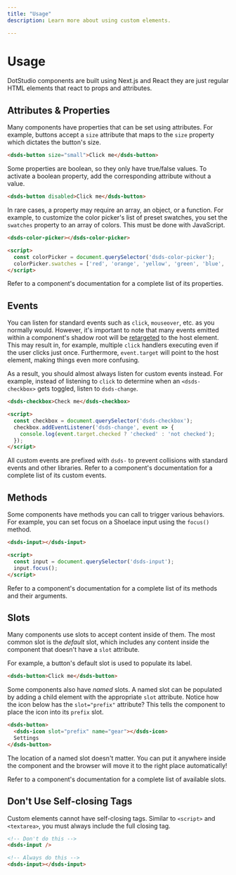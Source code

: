 ```yaml
---
title: "Usage"
description: Learn more about using custom elements.

---
```


# Usage

DotStudio components are built using Next.js and React they are just regular HTML elements that react to props and attributes.


## Attributes & Properties

Many components have properties that can be set using attributes. For example, buttons accept a `size` attribute that maps to the `size` property which dictates the button's size.

```html
<dsds-button size="small">Click me</dsds-button>
```

Some properties are boolean, so they only have true/false values. To activate a boolean property, add the corresponding attribute without a value.

```html
<dsds-button disabled>Click me</dsds-button>
```

In rare cases, a property may require an array, an object, or a function. For example, to customize the color picker's list of preset swatches, you set the `swatches` property to an array of colors. This must be done with JavaScript.

```html
<dsds-color-picker></dsds-color-picker>

<script>
  const colorPicker = document.querySelector('dsds-color-picker');
  colorPicker.swatches = ['red', 'orange', 'yellow', 'green', 'blue', 'purple'];
</script>
```

Refer to a component's documentation for a complete list of its properties.

## Events

You can listen for standard events such as `click`, `mouseover`, etc. as you normally would. However, it's important to note that many events emitted within a component's shadow root will be [retargeted](https://dom.spec.whatwg.org/#retarget) to the host element. This may result in, for example, multiple `click` handlers executing even if the user clicks just once. Furthermore, `event.target` will point to the host element, making things even more confusing.

As a result, you should almost always listen for custom events instead. For example, instead of listening to `click` to determine when an `<dsds-checkbox>` gets toggled, listen to `dsds-change`.

```html
<dsds-checkbox>Check me</dsds-checkbox>

<script>
  const checkbox = document.querySelector('dsds-checkbox');
  checkbox.addEventListener('dsds-change', event => {
    console.log(event.target.checked ? 'checked' : 'not checked');
  });
</script>
```

All custom events are prefixed with `dsds-` to prevent collisions with standard events and other libraries. Refer to a component's documentation for a complete list of its custom events.

## Methods

Some components have methods you can call to trigger various behaviors. For example, you can set focus on a Shoelace input using the `focus()` method.

```html
<dsds-input></dsds-input>

<script>
  const input = document.querySelector('dsds-input');
  input.focus();
</script>
```

Refer to a component's documentation for a complete list of its methods and their arguments.

## Slots

Many components use slots to accept content inside of them. The most common slot is the _default_ slot, which includes any content inside the component that doesn't have a `slot` attribute.

For example, a button's default slot is used to populate its label.

```html
<dsds-button>Click me</dsds-button>
```

Some components also have _named_ slots. A named slot can be populated by adding a child element with the appropriate `slot` attribute. Notice how the icon below has the `slot="prefix"` attribute? This tells the component to place the icon into its `prefix` slot.

```html
<dsds-button>
  <dsds-icon slot="prefix" name="gear"></dsds-icon>
  Settings
</dsds-button>
```

The location of a named slot doesn't matter. You can put it anywhere inside the component and the browser will move it to the right place automatically!

Refer to a component's documentation for a complete list of available slots.

## Don't Use Self-closing Tags

Custom elements cannot have self-closing tags. Similar to `<script>` and `<textarea>`, you must always include the full closing tag.

```html
<!-- Don't do this -->
<dsds-input />

<!-- Always do this -->
<dsds-input></dsds-input>
```
